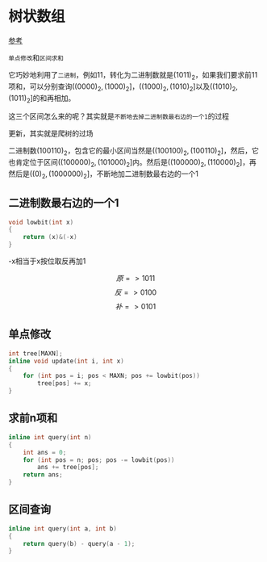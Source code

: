 # 树状数组

[参考](https://zhuanlan.zhihu.com/p/93795692)

`单点修改`和`区间求和`

它巧妙地利用了`二进制`，例如11，转化为二进制数就是$(1011)_2$，如果我们要求前11项和，可以分别查询$((0000)_2,(1000)_2]$，$((1000)_2,(1010)_2]$以及$((1010)_2,(1011)_2]$的和再相加。

这三个区间怎么来的呢？其实就是`不断地去掉二进制数最右边的一个1`的过程

更新，其实就是爬树的过场

二进制数$(100110)_2$，包含它的最小区间当然是$((100100)_2,(100110)_2]$，然后，它也肯定位于区间$((100000)_2,(101000)_2]$内。然后是$((100000)_2,(110000)_2]$，再然后是$((0)_2,(1000000)_2]$，不断地加二进制数最右边的一个1

## 二进制数最右边的一个1

```c
void lowbit(int x)
{
    return (x)&(-x)
}
```

-x相当于x按位取反再加1

$$原 => 1011$$
$$反 => 0100$$
$$补 => 0101$$

## 单点修改

```c
int tree[MAXN];
inline void update(int i, int x)
{
    for (int pos = i; pos < MAXN; pos += lowbit(pos))
        tree[pos] += x;
}
```

## 求前n项和

```c
inline int query(int n)
{
    int ans = 0;
    for (int pos = n; pos; pos -= lowbit(pos))
        ans += tree[pos];
    return ans;
}
```

## 区间查询

```c
inline int query(int a, int b)
{
    return query(b) - query(a - 1);
}
```